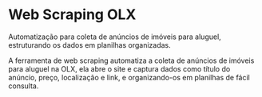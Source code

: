 # Web Scraping OLX
Automatização para coleta de anúncios de imóveis para aluguel, estruturando os dados em planilhas organizadas.

A ferramenta de web scraping automatiza a coleta de anúncios de imóveis para aluguel na OLX, ela abre o site e captura dados como título do anúncio, preço, localização e link, e organizando-os em planilhas de fácil consulta.

